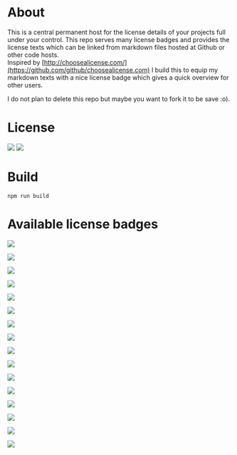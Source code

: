 # About

This is a central permanent host for the license details of your projects full under your control. 
This repo serves many license badges and provides the license texts which can be linked from markdown files hosted at Github or other code hosts.  
Inspired by [http://choosealicense.com/](https://github.com/github/choosealicense.com) I build this to equip my markdown texts with a nice license badge which gives a quick overview for other users.  

I do not plan to delete this repo but maybe you want to fork it to be save :o).  

# License

[<img src="https://s-a.github.io/license/img/mit.svg" />](https://s-a.github.io/license/?license=mit&fullname=Stephan%20Ahlf&year=2015&profile=https://github.com/s-a&projectUrl=https://github.com/s-a/license&projectName=license "") 
[<img src="https://s-a.github.io/license/img/gpl-3.0.svg" />](https://s-a.github.io/license/?license=gpl-3.0&fullname=Stephan%20Ahlf&year=2015&profile=https://github.com/s-a&projectUrl=https://github.com/s-a/license&projectName=license "")


# Build

```npm run build```

# Available license badges
[<img src="https://s-a.github.io/license/img/agpl-3.0.svg" />](https://s-a.github.io/license/?license=agpl-3.0&fullname=Stephan%20Ahlf&year=2015&profile=https://github.com/s-a&projectUrl=https://github.com/s-a/license&projectName=License%20Demo "")  


[<img src="https://s-a.github.io/license/img/apache-2.0.svg" />](https://s-a.github.io/license/?license=apache-2.0&fullname=Stephan%20Ahlf&year=2015&profile=https://github.com/s-a&projectUrl=https://github.com/s-a/license&projectName=License%20Demo "")  


[<img src="https://s-a.github.io/license/img/artistic-2.0.svg" />](https://s-a.github.io/license/?license=artistic-2.0&fullname=Stephan%20Ahlf&year=2015&profile=https://github.com/s-a&projectUrl=https://github.com/s-a/license&projectName=License%20Demo "")  


[<img src="https://s-a.github.io/license/img/bsd-2-clause.svg" />](https://s-a.github.io/license/?license=bsd-2-clause&fullname=Stephan%20Ahlf&year=2015&profile=https://github.com/s-a&projectUrl=https://github.com/s-a/license&projectName=License%20Demo "")  


[<img src="https://s-a.github.io/license/img/bsd-3-clause.svg" />](https://s-a.github.io/license/?license=bsd-3-clause&fullname=Stephan%20Ahlf&year=2015&profile=https://github.com/s-a&projectUrl=https://github.com/s-a/license&projectName=License%20Demo "")  


[<img src="https://s-a.github.io/license/img/cc0-1.0.svg" />](https://s-a.github.io/license/?license=cc0-1.0&fullname=Stephan%20Ahlf&year=2015&profile=https://github.com/s-a&projectUrl=https://github.com/s-a/license&projectName=License%20Demo "")  


[<img src="https://s-a.github.io/license/img/epl-1.0.svg" />](https://s-a.github.io/license/?license=epl-1.0&fullname=Stephan%20Ahlf&year=2015&profile=https://github.com/s-a&projectUrl=https://github.com/s-a/license&projectName=License%20Demo "")  


[<img src="https://s-a.github.io/license/img/gpl-2.0.svg" />](https://s-a.github.io/license/?license=gpl-2.0&fullname=Stephan%20Ahlf&year=2015&profile=https://github.com/s-a&projectUrl=https://github.com/s-a/license&projectName=License%20Demo "")  


[<img src="https://s-a.github.io/license/img/gpl-3.0.svg" />](https://s-a.github.io/license/?license=gpl-3.0&fullname=Stephan%20Ahlf&year=2015&profile=https://github.com/s-a&projectUrl=https://github.com/s-a/license&projectName=License%20Demo "")  


[<img src="https://s-a.github.io/license/img/isc.svg" />](https://s-a.github.io/license/?license=isc&fullname=Stephan%20Ahlf&year=2015&profile=https://github.com/s-a&projectUrl=https://github.com/s-a/license&projectName=License%20Demo "")  


[<img src="https://s-a.github.io/license/img/lgpl-2.1.svg" />](https://s-a.github.io/license/?license=lgpl-2.1&fullname=Stephan%20Ahlf&year=2015&profile=https://github.com/s-a&projectUrl=https://github.com/s-a/license&projectName=License%20Demo "")  


[<img src="https://s-a.github.io/license/img/lgpl-3.0.svg" />](https://s-a.github.io/license/?license=lgpl-3.0&fullname=Stephan%20Ahlf&year=2015&profile=https://github.com/s-a&projectUrl=https://github.com/s-a/license&projectName=License%20Demo "")  


[<img src="https://s-a.github.io/license/img/mit.svg" />](https://s-a.github.io/license/?license=mit&fullname=Stephan%20Ahlf&year=2015&profile=https://github.com/s-a&projectUrl=https://github.com/s-a/license&projectName=License%20Demo "")  


[<img src="https://s-a.github.io/license/img/mpl-2.0.svg" />](https://s-a.github.io/license/?license=mpl-2.0&fullname=Stephan%20Ahlf&year=2015&profile=https://github.com/s-a&projectUrl=https://github.com/s-a/license&projectName=License%20Demo "")  


[<img src="https://s-a.github.io/license/img/no-license.svg" />](https://s-a.github.io/license/?license=no-license&fullname=Stephan%20Ahlf&year=2015&profile=https://github.com/s-a&projectUrl=https://github.com/s-a/license&projectName=License%20Demo "")  


[<img src="https://s-a.github.io/license/img/unlicense.svg" />](https://s-a.github.io/license/?license=unlicense&fullname=Stephan%20Ahlf&year=2015&profile=https://github.com/s-a&projectUrl=https://github.com/s-a/license&projectName=License%20Demo "")  

